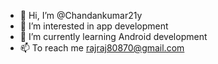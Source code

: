 - 👋 Hi, I’m @Chandankumar21y
- 👀 I’m interested in app development
- 🌱 I’m currently learning Android development
- 📫 To reach me rajraj80870@gmail.com

<!---
Chandankumar21y/Chandankumar21y is a ✨ special ✨ repository because its `README.md` (this file) appears on your GitHub profile.
You can click the Preview link to take a look at your changes.
--->
